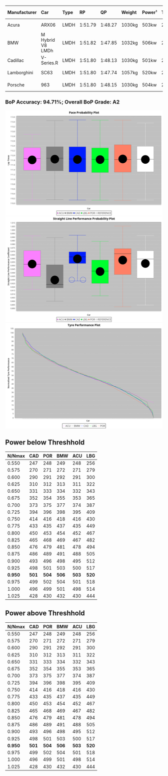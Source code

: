 |Manufacturer|Car|Type|RP|QP|Weight|Power¹|Threshhold|PINC|Power²|E/Stint|AVG Vmax|FDS|RDLC|L/Stint|BOP-Grade|ModelAccuracy|ModelPoints|Match%|
|:-|:-|:-|:-|:-|:-|:-|:-|:-|:-|:-|:-|:-|:-|:-|:-|:-|:-|:-|
|Acura|ARX06|LMDH|1:51.79|1:48.27|1030kg|503kw|210.0kph|0%|503kw|895MJ|275.81kph-290.95kph|-|1.03|29|+B1|100.00%|995|86.06%|
|BMW|M Hybrid V8 LMDh|LMDH|1:51.82|1:47.85|1032kg|506kw|210.0kph|0%|506kw|889MJ|273.19kph-293.86kph|-|1.03|29|~A1|98.60%|1690|100.00%|
|Cadillac|V-Series.R|LMDH|1:51.80|1:48.13|1030kg|501kw|210.0kph|0%|501kw|875MJ|271.77kph-293.05kph|-|1.03|29|+A2|98.38%|1765|94.53%|
|Lamborghini|SC63|LMDH|1:51.80|1:47.74|1057kg|520kw|210.0kph|0%|520kw|901MJ|274.65kph-290.59kph|-|1.03|29|+A2|96.77%|419|92.94%|
|Porsche|963|LMDH|1:51.80|1:48.15|1030kg|504kw|210.0kph|0%|504kw|886MJ|273.67kph-294.19kph|-|1.03|29|~A1|96.81%|5438|100.00%|

### BoP Accuracy: 94.71%; Overall BoP Grade: A2
![](BOP/IMSA2024/SEBRING/BASIC/IMG/AUTO.png)![](BOP/IMSA2024/SEBRING/BASIC/IMG/AUTO_sp.png)![](BOP/IMSA2024/SEBRING/BASIC/IMG/AUTO_tw.png)
## Power below Threshhold
|N/Nmax|CAD|POR|BMW|ACU|LBG|
|:-|:-|:-|:-|:-|:-|
|0.550|247|248|249|248|256|
|0.575|270|271|272|271|279|
|0.600|290|291|292|291|300|
|0.625|310|312|313|311|322|
|0.650|331|333|334|332|343|
|0.675|352|354|355|353|365|
|0.700|373|375|377|374|387|
|0.725|394|396|398|395|409|
|0.750|414|416|418|416|430|
|0.775|433|435|437|435|449|
|0.800|450|453|454|452|467|
|0.825|465|468|469|467|482|
|0.850|476|479|481|478|494|
|0.875|486|489|491|488|505|
|0.900|493|496|498|495|512|
|0.925|498|501|503|500|517|
|**0.950**|**501**|**504**|**506**|**503**|**520**|
|0.975|499|502|504|501|518|
|1.000|496|499|501|498|514|
|1.025|428|430|432|430|444|

## Power above Threshhold
|N/Nmax|CAD|POR|BMW|ACU|LBG|
|:-|:-|:-|:-|:-|:-|
|0.550|247|248|249|248|256|
|0.575|270|271|272|271|279|
|0.600|290|291|292|291|300|
|0.625|310|312|313|311|322|
|0.650|331|333|334|332|343|
|0.675|352|354|355|353|365|
|0.700|373|375|377|374|387|
|0.725|394|396|398|395|409|
|0.750|414|416|418|416|430|
|0.775|433|435|437|435|449|
|0.800|450|453|454|452|467|
|0.825|465|468|469|467|482|
|0.850|476|479|481|478|494|
|0.875|486|489|491|488|505|
|0.900|493|496|498|495|512|
|0.925|498|501|503|500|517|
|**0.950**|**501**|**504**|**506**|**503**|**520**|
|0.975|499|502|504|501|518|
|1.000|496|499|501|498|514|
|1.025|428|430|432|430|444|
